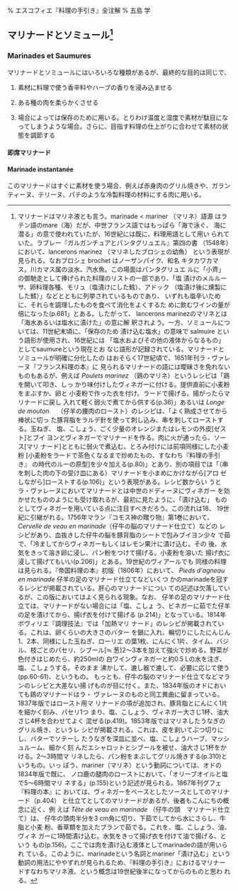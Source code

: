 % エスコフィエ『料理の手引き』全注解
% 五島 学







## マリナードとソミュール[^1]

### Marinades et Saumures

マリナードとソミュールにはいろいろな種類があるが、最終的な目的は同じで、

1. 素材に料理で使う香辛料やハーブの香りを浸み込ませる

2. ある種の肉を柔らかくさせる

3. 場合によっては保存のために用いる。とりわけ温度と湿度で素材が駄目になってしまうような場合。さらに、目指す料理の仕上がりに合わせて素材の状態を調節する



[^1]: マリナードはマリネ液とも言う。marinade < mariner （マリネ）語源
    はラテン語のmare（海）だが、中世フランス語ではもっぱら「海で泳ぐ、
    海に潜る」の意で使われていたが、16世紀には既に、料理用語として用い
    られていた。ラブレー『ガルガンチュアとパンタグリュエル』第四の書
    （1548年）において、lancerons marinez （マリネしたブロシェの幼魚）
    という表現が見られる。なおブロシェ brochet はノーザンパイク、和名
    キタカワカマス。川カマス属の淡水、汽水魚。この場面はパンタグリュエ
    ルに「小斉」の御馳走として捧げられた料理のリストの一部であり、「塩
    漬けのメルルーサ、卵料理各種、モリュ（塩漬けにした鱈）、アドック
    （塩漬け後に燻製にした鱈）」などとともに列挙されているものであり、
    いずれも塩辛いために、それらを調理したものを食べて消化をよくするた
    めに飲むワインの量が倍になった(p.681」とある。したがって、
    lancerons marinezのマリネとは「海水あるいは塩水に漬けた」の意に解
    釈されよう。一方、ソミュールについては、11世紀末頃に、「保存のため
    漬け込む塩水」の意味で salmuire という語形が使用され、16世紀には
    「塩水およびその他の液体からなるもの」としてsaumureという現在とお
    なじ語形が記録されている。マリナードとソミュールが明確に分化したの
    はおそらく17世紀頃で、1651年刊ラ・ヴァレーヌ『フランス料理の本』に
    見られるマリナードの語には曖昧さを免れないものもあるが、例えば
    *Poulets marinez* （鶏のマリネ）というレシピは「鶏を開いて叩き、しっ
    かり味付けしたヴィネガーに付ける。提供直前に小麦粉をまぶすか、卵と
    小麦粉で作った衣を付け、ラードで揚げる。揚がったらマリナードに戻し
    入れて軽く弱火で煮てから供する(p.36)」あるいは *Longe de mouton*　
    （仔羊の腰肉のロースト）のレシピは、「よく熟成させてから棒状に切っ
    た豚背脂をラルデ針を使って刺し込み、串を刺してローストする。玉ねぎ、
    塩、こしょう、ごく少量のオレンジまたはレモンの外皮\[ゼスト\]とブイ
    ヨンとヴィネガーでマリナードを作る。肉に火が通ったら、ソース\[マリ
    ナード\]とともに弱火で煮込む。とろみ付けには前項同様にした小麦粉
    \[小麦粉をラードで茶色くなるまで炒めたもの、すなわち『料理の手引き』
    の時代のルーの原型\]を少々加える(p.80)」とあり、別の項目では「（串
    を刺した肉の下の受け皿にある）マリナードを小まめにかけながら\[アロ
    ゼしながら\]ローストする(p.106)」という表現がある。レシピ数からい
    うとラ・ヴァレーヌにおいてマリナードとは中世のドディーヌにヴィネガー
    を効かせたもののようにも受け取れるが、最初に見たように、「漬け込む」
    ものとしてヴィネガーを用いている点に注目すべきだろう。この流れは18、
    19世紀に引継がれる。1756年マラン『コモス神の贈り物』第1巻において、
    *Cervelle de veau en marinade*（仔牛の脳のマリナード仕立て）などの
    レシピがあり、血抜きした仔牛の脳を豚背脂のシートで包みブイヨン少々
    で茹で、「冷ましてからヴィネガーもしくはレモン果汁に漬け込む。その
    後、水気をきって溶き卵に浸し、パン粉をつけて揚げる。小麦粉を溶いた
    揚げ衣に浸して揚げてもいい(p.206)」とある。19世紀のヴィアールでも
    同様の料理は見られる。『帝国料理の本』初版（1806年）において、
    *Pieds d'agneau en marinade* 仔羊の足のマリナード仕立てなどいくつ
    かのmarinadeを冠するレシピが掲載されている。肝心のマリナードについ
    ての記述は欠落しているが、この版においてはよく見られる現象。なお、
    仔羊の足のマリナード仕立ては、マリナードがない場合には「塩、こしょ
    う、ビネガーに茹でた仔羊の足を漬けてから、揚げ衣を付けて揚げる
    (p.214)」となっている。1814年ボヴィリエ『調理技法』では「加熱マリ
    ナード」のレシピが掲載されている。これは、卵くらいの大きさのバター
    を鍋に入れ、輪切りにしたにんじん1、2本、同様にした玉ねぎ、ローリエ
    の葉1枚、にんにく1片、タイム、バジル、枝ごとのパセリ、シブール\[≒
    葱\]2〜3本を加えて強火で炒める。野菜が色付きはじめたら、約250mlの
    白ワインヴィネガーと約0.5 Lの水を注ぎ、塩、こしょうする。そのまま
    沸かして、漉し器で漉して、必要に応じて使う(pp.60-61)、というもの。
    もっとも、仔牛の脳のマリナード仕立てなどマランのレシピと大差ない揚
    げものが目に付く。また、1834年版のオドにおいても鶏のマリナードはラ・
    ヴァレーヌのものと同工異曲に留まっている。1837年版ではロースト用マ
    リナードの項が追加され、豚背脂とにんにく1片を細かく刻み、パセリ1つ
    まり、塩、こしょう、ヴィネガー大さじ1杯、油大さじ4杯を合わせてよく
    混ぜる(p.419)。1853年版ではマリネしたうなぎのグリル焼き、というレ
    シピが掲載される。これは、皮を剥いてぶつ切りにし、バターでソテーし
    たうなぎを深皿に並べ、塩、こしょうハーブ、マッシュルーム、細かく刻
    んだエシャロットとシブールを被せ、油大さじ1杯をかける。2〜3時間マ
    リネしたら、パン粉をまぶしてグリル焼きする(p.310)というもの。いっ
    ぽう、mariner（マリネ）という動詞については、オドの1834年版で既に、
    ノロ鹿の腿肉のローストにおいて、「オリーブオイルと塩で5〜6時間マリ
    ネする」(p.155)という記述が見られる。1867年刊グフェ『料理の本』に
    おいては、ヴィネガーをベースとしたソースとしてのマリナード（p.404）
    と仕立てとしてのマリナードがあるが、後者もこんにちの概念に近く、例
    えば *Tête de veau en marinade* （仔牛の頭　マリナード仕立て）は、
    仔牛の頭肉半分を3 cm角に切り、下茹でしてから水にさらし、牛脂と小麦
    粉、香草類を加えたブランで茹でる。これを、塩、こしょう、油、ヴィネ
    ガーに1時間漬け込む。水気をきって揚げ衣を付けて油で揚げる、という
    もの(p.156)。ここでは肉を漬け込む液体としてmarinadeの語が用いられ
    ている。このように、marinadeという名詞とmariner「漬け込む」という
    動詞の用法にややずれが見られるため、『料理の手引き』におけるマリナー
    ドすなわちマリネ液、という概念は19世紀後半になってからのものと思わ
    れる。


#### 即席マリナード

#### Marinade instantanée

このマリナードはすぐに素材を使う場合、例えば赤身肉のグリル焼きや、ガランティーヌ、テリーヌ、パテのような冷製料理の材料にする肉に用いる。
